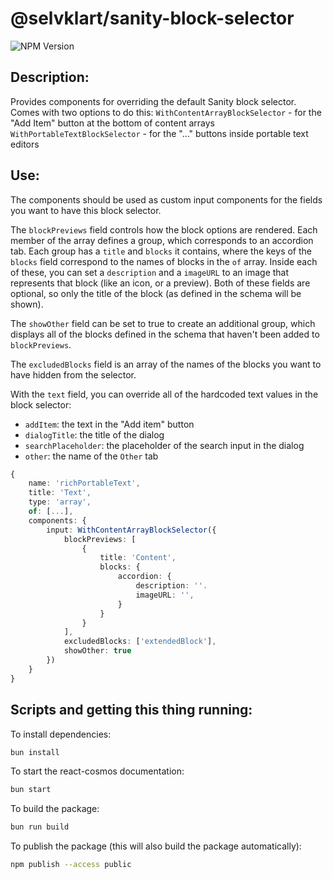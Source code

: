 # @selvklart/sanity-block-selector

![NPM Version](https://img.shields.io/npm/v/%40selvklart%2Fsanity-block-selector?link=https%3A%2F%2Fwww.npmjs.com%2Fpackage%2F%40selvklart%2Fsanity-block-selector)


## Description:

Provides components for overriding the default Sanity block selector.
Comes with two options to do this:
`WithContentArrayBlockSelector` - for the "Add Item" button at the bottom of content arrays
`WithPortableTextBlockSelector` - for the "..." buttons inside portable text editors


## Use:

The components should be used as custom input components for the fields you want to have this block selector.

The `blockPreviews` field controls how the block options are rendered.
Each member of the array defines a group, which corresponds to an accordion tab.
Each group has a `title` and `blocks` it contains, where the keys of the `blocks` field correspond to the names of blocks in the `of` array.
Inside each of these, you can set a `description` and a `imageURL` to an image that represents that block (like an icon, or a preview).
Both of these fields are optional, so only the title of the block (as defined in the schema will be shown).

The `showOther` field can be set to true to create an additional group, which displays all of the blocks defined in the schema that haven't been added to `blockPreviews`.

The `excludedBlocks` field is an array of the names of the blocks you want to have hidden from the selector.

With the `text` field, you can override all of the hardcoded text values in the block selector:
- `addItem`: the text in the "Add item" button
- `dialogTitle`: the title of the dialog
- `searchPlaceholder`: the placeholder of the search input in the dialog
- `other`: the name of the `Other` tab


```ts
{
    name: 'richPortableText',
    title: 'Text',
    type: 'array',
    of: [...],
    components: {
        input: WithContentArrayBlockSelector({
            blockPreviews: [
                {
                    title: 'Content',
                    blocks: {
                        accordion: {
                            description: ''.
                            imageURL: '',
                        }
                    }
                }
            ],
            excludedBlocks: ['extendedBlock'],
            showOther: true
        })
    }
}
```


## Scripts and getting this thing running:

To install dependencies:

```bash
bun install
```

To start the react-cosmos documentation:

```bash
bun start
```

To build the package:

```bash
bun run build
```

To publish the package (this will also build the package automatically):

```bash
npm publish --access public
```